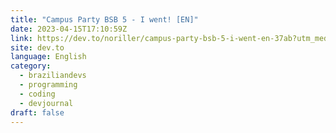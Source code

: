 ```yaml
---
title: "Campus Party BSB 5 - I went! [EN]"
date: 2023-04-15T17:10:59Z
link: https://dev.to/noriller/campus-party-bsb-5-i-went-en-37ab?utm_medium=RSS&utm_source=news.12bit.vn
site: dev.to
language: English
category:
  - braziliandevs
  - programming
  - coding
  - devjournal
draft: false
---
```

